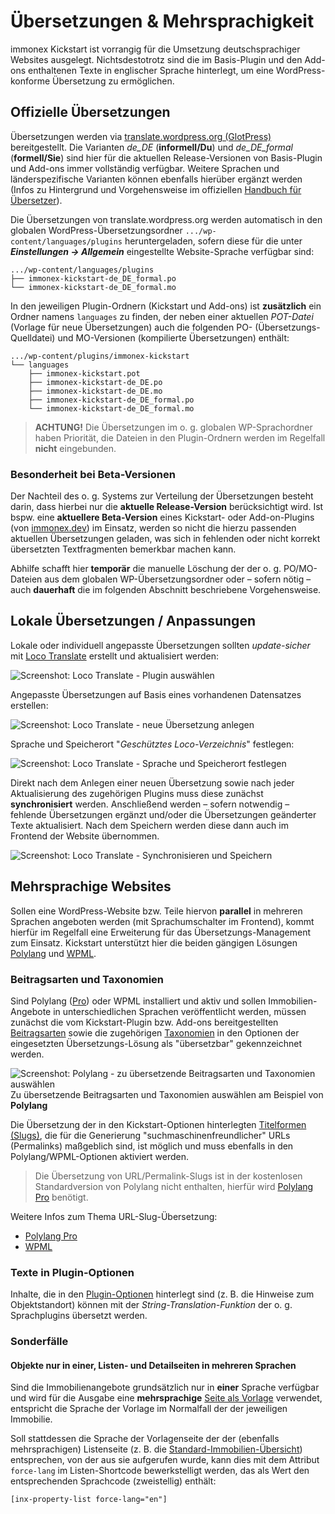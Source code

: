 # Übersetzungen & Mehrsprachigkeit

immonex Kickstart ist vorrangig für die Umsetzung deutschsprachiger Websites ausgelegt. Nichtsdestotrotz sind die im Basis-Plugin und den Add-ons enthaltenen Texte in englischer Sprache hinterlegt, um eine WordPress-konforme Übersetzung zu ermöglichen.

## Offizielle Übersetzungen

Übersetzungen werden via [translate.wordpress.org (GlotPress)](https://translate.wordpress.org/projects/wp-plugins/immonex-kickstart/) bereitgestellt. Die Varianten *de_DE* (**informell/Du**) und *de_DE_formal* (**formell/Sie**) sind hier für die aktuellen Release-Versionen von Basis-Plugin und Add-ons immer vollständig verfügbar. Weitere Sprachen und länderspezifische Varianten können ebenfalls hierüber ergänzt werden (Infos zu Hintergrund und Vorgehensweise im offiziellen [Handbuch für Übersetzer](https://make.wordpress.org/polyglots/handbook/)).

Die Übersetzungen von translate.wordpress.org werden automatisch in den globalen WordPress-Übersetzungsordner `.../wp-content/languages/plugins` heruntergeladen, sofern diese für die unter ***Einstellungen → Allgemein*** eingestellte Website-Sprache verfügbar sind:

```
.../wp-content/languages/plugins
├── immonex-kickstart-de_DE_formal.po
└── immonex-kickstart-de_DE_formal.mo
```

In den jeweiligen Plugin-Ordnern (Kickstart und Add-ons) ist **zusätzlich** ein Ordner namens `languages` zu finden, der neben einer aktuellen *POT-Datei* (Vorlage für neue Übersetzungen) auch die folgenden PO- (Übersetzungs-Quelldatei) und MO-Versionen (kompilierte Übersetzungen) enthält:

```
.../wp-content/plugins/immonex-kickstart
└── languages
    ├── immonex-kickstart.pot
    ├── immonex-kickstart-de_DE.po
    ├── immonex-kickstart-de_DE.mo
    ├── immonex-kickstart-de_DE_formal.po
    └── immonex-kickstart-de_DE_formal.mo
```

> **ACHTUNG!** Die Übersetzungen im o. g. globalen WP-Sprachordner haben Priorität, die Dateien in den Plugin-Ordnern werden im Regelfall **nicht** eingebunden.

### Besonderheit bei Beta-Versionen

Der Nachteil des o. g. Systems zur Verteilung der Übersetzungen besteht darin, dass hierbei nur die **aktuelle Release-Version** berücksichtigt wird. Ist bspw. eine **aktuellere Beta-Version** eines Kickstart- oder Add-on-Plugins (von [immonex.dev](https://immonex.dev/)) im Einsatz, werden so nicht die hierzu passenden aktuellen Übersetzungen geladen, was sich in fehlenden oder nicht korrekt übersetzten Textfragmenten bemerkbar machen kann.

Abhilfe schafft hier **temporär** die manuelle Löschung der der o. g. PO/MO-Dateien aus dem globalen WP-Übersetzungsordner oder – sofern nötig – auch **dauerhaft** die im folgenden Abschnitt beschriebene Vorgehensweise.

## Lokale Übersetzungen / Anpassungen

Lokale oder individuell angepasste Übersetzungen sollten *update-sicher* mit [Loco Translate](https://de.wordpress.org/plugins/loco-translate/) erstellt und aktualisiert werden:

![Screenshot: Loco Translate - Plugin auswählen](../assets/scst-loco-1.png)

Angepasste Übersetzungen auf Basis eines vorhandenen Datensatzes erstellen:

![Screenshot: Loco Translate - neue Übersetzung anlegen](../assets/scst-loco-2.png)

Sprache und Speicherort "*Geschütztes Loco-Verzeichnis*" festlegen:

![Screenshot: Loco Translate - Sprache und Speicherort festlegen](../assets/scst-loco-3.png)

Direkt nach dem Anlegen einer neuen Übersetzung sowie nach jeder Aktualisierung des zugehörigen Plugins muss diese zunächst **synchronisiert** werden. Anschließend werden – sofern notwendig – fehlende Übersetzungen ergänzt und/oder die Übersetzungen geänderter Texte aktualisiert. Nach dem Speichern werden diese dann auch im Frontend der Website übernommen.

![Screenshot: Loco Translate - Synchronisieren und Speichern](../assets/scst-loco-4.png)

## Mehrsprachige Websites

Sollen eine WordPress-Website bzw. Teile hiervon **parallel** in mehreren Sprachen angeboten werden (mit Sprachumschalter im Frontend), kommt hierfür im Regelfall eine Erweiterung für das Übersetzungs-Management zum Einsatz. Kickstart unterstützt hier die beiden gängigen Lösungen [Polylang](https://de.wordpress.org/plugins/polylang/) und [WPML](https://wpml.org/).

### Beitragsarten und Taxonomien

Sind Polylang ([Pro](https://polylang.pro/)) oder WPML installiert und aktiv und sollen Immobilien-Angebote in unterschiedlichen Sprachen veröffentlicht werden, müssen zunächst die vom Kickstart-Plugin bzw. Add-ons bereitgestellten [Beitragsarten](/beitragsarten-taxonomien) sowie die zugehörigen [Taxonomien](/beitragsarten-taxonomien) in den Optionen der eingesetzten Übersetzungs-Lösung als "übersetzbar" gekennzeichnet werden.

![Screenshot: Polylang - zu übersetzende Beitragsarten und Taxonomien auswählen](../assets/scst-polylang-cpt-tax.png)\
Zu übersetzende Beitragsarten und Taxonomien auswählen am Beispiel von **Polylang**

Die Übersetzung der in den Kickstart-Optionen hinterlegten [Titelformen (Slugs)](/schnellstart/einrichtung#Titelformen-Slugs), die für die Generierung "suchmaschinenfreundlicher" URLs (Permalinks) maßgeblich sind, ist möglich und muss ebenfalls in den Polylang/WPML-Optionen aktiviert werden.

> Die Übersetzung von URL/Permalink-Slugs ist in der kostenlosen Standardversion von Polylang nicht enthalten, hierfür wird [Polylang Pro](https://polylang.pro/) benötigt.

Weitere Infos zum Thema URL-Slug-Übersetzung:

- [Polylang Pro](https://polylang.pro/doc/translating-urls-slugs/)
- [WPML](https://wpml.org/de/documentation-3/ratgeber-zum-loslegen/ubersetzung-von-seiten-slugs/)

### Texte in Plugin-Optionen

Inhalte, die in den [Plugin-Optionen](/schnellstart/einrichtung) hinterlegt sind (z. B. die Hinweise zum Objektstandort) können mit der *String-Translation-Funktion* der o. g. Sprachplugins übersetzt werden.

### Sonderfälle

#### Objekte nur in einer, Listen- und Detailseiten in mehreren Sprachen

Sind die Immobilienangebote grundsätzlich nur in **einer** Sprache verfügbar und wird für die Ausgabe eine **mehrsprachige** [Seite als Vorlage](/schnellstart/einrichtung#immobilien-detailseite) verwendet, entspricht die Sprache der Vorlage im Normalfall der der jeweiligen Immobilie.

Soll stattdessen die Sprache der Vorlagenseite der der (ebenfalls mehrsprachigen) Listenseite (z. B. die [Standard-Immobilien-Übersicht](/schnellstart/einrichtung#Immobilien-Ubersicht)) entsprechen, von der aus sie aufgerufen wurde, kann dies mit dem Attribut `force-lang` im Listen-Shortcode bewerkstelligt werden, das als Wert den entsprechenden Sprachcode (zweistellig) enthält:

`[inx-property-list force-lang="en"]`